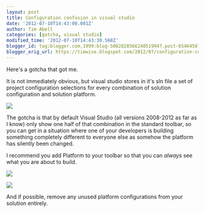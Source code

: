 ```yaml
---
layout: post
title: Configuration confusion in visual studio
date: '2012-07-10T14:43:00.001Z'
author: Tim Abell
categories: [gotcha, visual studio]
modified_time: '2012-07-10T14:43:30.568Z'
blogger_id: tag:blogger.com,1999:blog-5082828566240519947.post-6546456780454569539
blogger_orig_url: https://timwise.blogspot.com/2012/07/configuration-confusion-in-visual.html
---
```


Here's a gotcha that got me.

It is not immediately obvious, but visual studio stores in it's sln file a set
of project configuration selections for every combination of solution
configuration and solution platform.

![](/assets/visual-studio-platform-selection.PNG)

The gotcha is that by default Visual Studio (all versions 2008-2012 as far as I
know) only show one half of that combination in the standard toolbar, so you
can get in a situation where one of your developers is building something
completely different to everyone else as somehow the platform has silently been
changed.

I recommend you add Platform to your toolbar so that you can _always_ see what
you are about to build.

![](/assets/visual-studio-platform-toolbar.PNG)

![](/assets/visual-studio-platform-command.PNG)

And if possible, remove any unused platform configurations from your solution
entirely.
